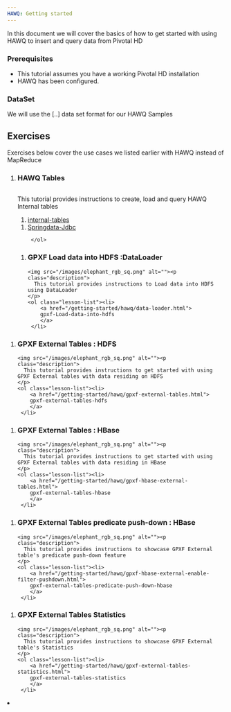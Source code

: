 ```yaml
---
HAWQ: Getting started	
---
```


In this document we will cover the basics of how to get started with using HAWQ to insert and query data from Pivotal HD

### Prerequisites

*	This tutorial assumes you have a working Pivotal HD installation
*	HAWQ has been configured.

### DataSet

We will use the [..] data set format for our HAWQ Samples

## Exercises ##
Exercises below cover the use cases we listed earlier with HAWQ instead of MapReduce

<ol class="class-list">
      <li>
      <h3>HAWQ Tables</h3>
      <span></span>
      <img src="/images/elephant_rgb_sq.png" alt=""><p class="description">
      This tutorial provides instructions to create, load and query HAWQ Internal tables
      </p>
      <ol class="lesson-list">
        <li>
        <a href="/getting-started/hawq/internal-tables.html">
        internal-tables
        </a>
        </li>
     </ol>

<ol class="lesson-list">
        <li>
        <a href="/getting-started/hawq/springdata-jdbc.html">
        Springdata-Jdbc
        </a>
        </li>
  
     </ol>
</li>
</ol>
<ol class="class-list">
  <li>
      <h3>GPXF Load data into HDFS :DataLoader</h3>
      <span></span>
  
    <img src="/images/elephant_rgb_sq.png" alt=""><p class="description">
      This tutorial provides instructions to Load data into HDFS using DataLoader
    </p>
    <ol class="lesson-list"><li>
        <a href="/getting-started/hawq/data-loader.html">
        gpxf-Load-data-into-hdfs
        </a>
     </li>
   </ol>
   </li>
</ol>
<ol class="class-list">
  <li>
      <h3>GPXF External Tables : HDFS</h3>
      <span></span>
  
    <img src="/images/elephant_rgb_sq.png" alt=""><p class="description">
      This tutorial provides instructions to get started with using GPXF External tables with data residing on HDFS
    </p>
    <ol class="lesson-list"><li>
        <a href="/getting-started/hawq/gpxf-external-tables.html">
        gpxf-external-tables-hdfs
        </a>
     </li>
   </ol>
   </li>
</ol>

<ol class="class-list">
  <li>
      <h3>GPXF External Tables : HBase</h3>
      <span></span>
  
    <img src="/images/elephant_rgb_sq.png" alt=""><p class="description">
      This tutorial provides instructions to get started with using GPXF External tables with data residing in HBase
    </p>
    <ol class="lesson-list"><li>
        <a href="/getting-started/hawq/gpxf-hbase-external-tables.html">
        gpxf-external-tables-hbase
        </a>
     </li>
   </ol>
   </li>
  
</ol>
<ol class="class-list">
  <li>
      <h3>GPXF External Tables predicate push-down : HBase</h3>
   
    <img src="/images/elephant_rgb_sq.png" alt=""><p class="description">
      This tutorial provides instructions to showcase GPXF External table's predicate push-down feature
    </p>
    <ol class="lesson-list"><li>
        <a href="/getting-started/hawq/gpxf-hbase-external-enable-filter-pushdown.html">
        gpxf-external-tables-predicate-push-down-hbase
        </a>
     </li>
   </ol>
   </li>
 
</ol>



<ol class="class-list">
  <li>
      <h3>GPXF External Tables Statistics</h3>
   
    <img src="/images/elephant_rgb_sq.png" alt=""><p class="description">
      This tutorial provides instructions to showcase GPXF External table's Statistics
    </p>
    <ol class="lesson-list"><li>
        <a href="/getting-started/hawq/gpxf-external-tables-statistics.html">
        gpxf-external-tables-statistics
        </a>
     </li>
   </ol>
   </li>
   <li></li>
</ol>


